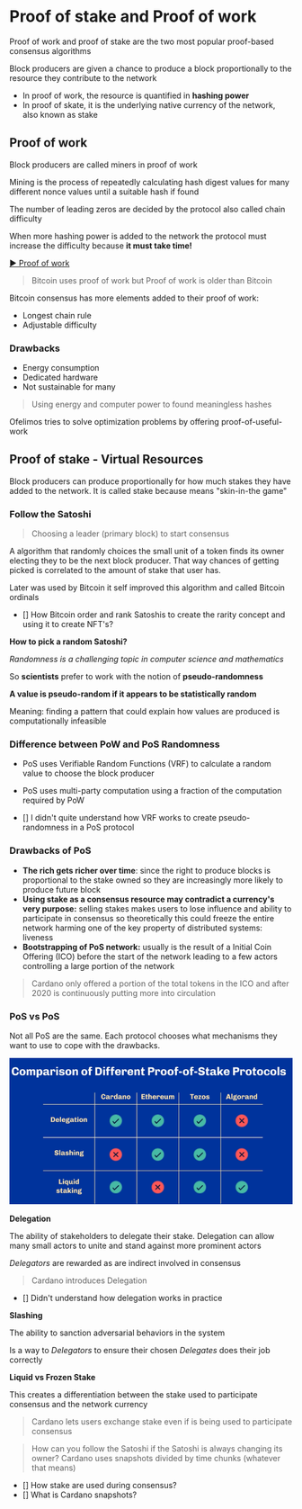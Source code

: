 # Proof of stake and Proof of work

Proof of work and proof of stake are the two most popular proof-based consensus algorithms

Block producers are given a chance to produce a block proportionally to the resource they contribute to the network

- In proof of work, the resource is quantified in **hashing power**
- In proof of skate, it is the underlying native currency of the network, also known as stake

## Proof of work

Block producers are called miners in proof of work

Mining is the process of repeatedly calculating hash digest values for many different nonce values until a suitable hash if found

The number of leading zeros are decided by the protocol also called chain difficulty

When more hashing power is added to the network the protocol must increase the difficulty because **it must take time!**

[▶️ Proof of work](https://www.youtube.com/watch?v=3EUAcxhuoU4)

> Bitcoin uses proof of work but Proof of work is older than Bitcoin

Bitcoin consensus has more elements added to their proof of work:

- Longest chain rule
- Adjustable difficulty

### Drawbacks

- Energy consumption
- Dedicated hardware
- Not sustainable for many

> Using energy and computer power to found meaningless hashes

Ofelimos tries to solve optimization problems by offering proof-of-useful-work

## Proof of stake - Virtual Resources

Block producers can produce proportionally for how much stakes they have added to the network. It is called stake because means "skin-in-the game"

### Follow the Satoshi

> Choosing a leader (primary block) to start consensus

A algorithm that randomly choices the small unit of a token finds its owner electing they to be the next block producer. That way chances of getting picked is correlated to the amount of stake that user has.

Later was used by Bitcoin it self improved this algorithm and called Bitcoin ordinals

- [] How Bitcoin order and rank Satoshis to create the rarity concept and using it to create NFT's?

**How to pick a random Satoshi?**

_Randomness is a challenging topic in computer science and mathematics_

So **scientists** prefer to work with the notion of **pseudo-randomness**

**A value is pseudo-random if it appears to be statistically random**

Meaning: finding a pattern that could explain how values are produced is computationally infeasible

### Difference between PoW and PoS Randomness

- PoS uses Verifiable Random Functions (VRF) to calculate a random value to choose the block producer
- PoS uses multi-party computation using a fraction of the computation required by PoW

- [] I didn't quite understand how VRF works to create pseudo-randomness in a PoS protocol

### Drawbacks of PoS

- **The rich gets richer over time**: since the right to produce blocks is proportional to the stake owned so they are increasingly more likely to produce future block
- **Using stake as a consensus resource may contradict a currency's very purpose:** selling stakes makes users to lose influence and ability to participate in consensus so theoretically this could freeze the entire network harming one of the key property of distributed systems: liveness
- **Bootstrapping of PoS network:** usually is the result of a Initial Coin Offering (ICO) before the start of the network leading to a few actors controlling a large portion of the network

> Cardano only offered a portion of the total tokens in the ICO and after 2020 is continuously putting more into circulation

### PoS vs PoS

Not all PoS are the same. Each protocol chooses what mechanisms they want to use to cope with the drawbacks.

![PoS Comparison Table](../images/pos-comparison-table.png)

**Delegation**

The ability of stakeholders to delegate their stake. Delegation can allow many small actors to unite and stand against more prominent actors

_Delegators_ are rewarded as are indirect involved in consensus

> Cardano introduces Delegation

- [] Didn't understand how delegation works in practice

**Slashing**

The ability to sanction adversarial behaviors in the system

Is a way to _Delegators_ to ensure their chosen _Delegates_ does their job correctly

**Liquid vs Frozen Stake**

This creates a differentiation between the stake used to participate consensus and the network currency

> Cardano lets users exchange stake even if is being used to participate consensus

> How can you follow the Satoshi if the Satoshi is always changing its owner? Cardano uses snapshots divided by time chunks (whatever that means)

- [] How stake are used during consensus?
- [] What is Cardano snapshots?
